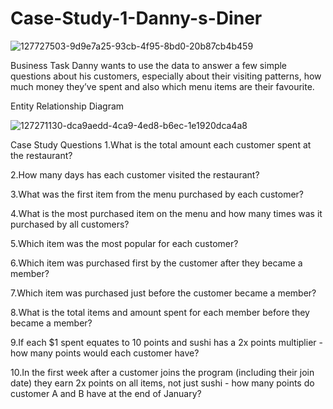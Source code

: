 # Case-Study-1-Danny-s-Diner
![127727503-9d9e7a25-93cb-4f95-8bd0-20b87cb4b459](https://user-images.githubusercontent.com/82847021/131014513-94a4740a-04d8-4556-8de3-104472b6a83a.png)

Business Task
Danny wants to use the data to answer a few simple questions about his customers, especially about their visiting patterns, how much money they’ve spent and also which menu items are their favourite.

Entity Relationship Diagram 

![127271130-dca9aedd-4ca9-4ed8-b6ec-1e1920dca4a8](https://user-images.githubusercontent.com/82847021/131014231-0704e58c-8351-4d89-8291-1f8d4afef23f.png)


Case Study Questions
1.What is the total amount each customer spent at the restaurant?

2.How many days has each customer visited the restaurant?

3.What was the first item from the menu purchased by each customer?

4.What is the most purchased item on the menu and how many times was it purchased by all customers?

5.Which item was the most popular for each customer?

6.Which item was purchased first by the customer after they became a member?

7.Which item was purchased just before the customer became a member?

8.What is the total items and amount spent for each member before they became a member?

9.If each $1 spent equates to 10 points and sushi has a 2x points multiplier - how many points would each customer have?

10.In the first week after a customer joins the program (including their join date) they earn 2x points on all items, not just sushi - how many points do customer A and B have at the end of January?
